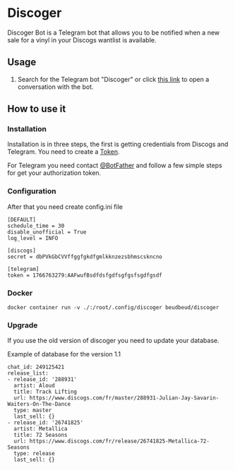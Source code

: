 # Discoger

Discoger Bot is a Telegram bot that allows you to be notified when a new sale for a vinyl in your Discogs wantlist is available.

## Usage

1. Search for the Telegram bot "Discoger" or click [this link](https://t.me/Discogers_bot) to open a conversation with the bot.

## How to use it

### Installation

Installation is in three steps, the first is getting credentials from Discogs and Telegram.
You need to create a [Token](https://www.discogs.com/fr/settings/developers).

For Telegram you need contact [@BotFather](https://t.me/botfather) and follow a few simple steps for get your authorization token.

### Configuration

After that you need create config.ini file

```
[DEFAULT]
schedule_time = 30
disable_unofficial = True
log_level = INFO

[discogs]
secret = dbPVkGbCVVffggfgkdfgmlkknzezsbhmscskncno

[telegram]
token = 1766763279:AAFwufBsdfdsfgdfsgfgsfsgdfgsdf
```

### Docker

```
docker container run -v ./:/root/.config/discoger beudbeud/discoger
```

### Upgrade

If you use the old version of discoger you need to update your database.

Example of database for the version 1.1

```
chat_id: 249125421
release_list:
- release_id: '288931'
  artist: Aloud
  title: Track Lifting
  url: https://www.discogs.com/fr/master/288931-Julian-Jay-Savarin-Waiters-On-The-Dance
  type: master
  last_sell: {}
- release_id: '26741825'
  artist: Metallica
  title: 72 Seasons
  url: https://www.discogs.com/fr/release/26741825-Metallica-72-Seasons
  type: release
  last_sell: {}
```
